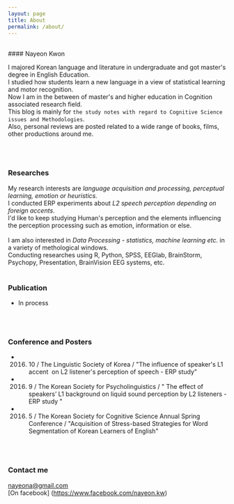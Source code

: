 ```yaml
---
layout: page
title: About
permalink: /about/
---
```


<br>
  #### Nayeon Kwon

I majored Korean language and literature in undergraduate and got master's degree in English Education.<br>
I studied how students learn a new language in a view of statistical learning and motor recognition.<br>
Now I am in the between of master's and higher education in Cognition associated research field.<br>
This blog is mainly for `the study notes with regard to Cognitive Science issues and Methodologies`.<br>
Also, personal reviews are posted related to a wide range of books, films, other productions around me.<br>

<br>
<br>


### Researches
My research interests are *language acquisition and processing, perceptual learning, emotion or heuristics.*<br>
I conducted ERP experiments about *L2 speech perception depending on foreign accents*.<br>
I'd like to keep studying Human's perception and the elements influencing the perception processing such as emotion, information or else.<br>   
I am also interested in *Data Processing - statistics, machine learning etc.* in a variety of methological windows.<br>
Conducting researches using R, Python, SPSS, EEGlab, BrainStorm, Psychopy, Presentation, BrainVision EEG systems, etc. 
<br>
<br>

### Publication
- In process 
<br>
<br>

### Conference and Posters
- 2016. 10 / The Linguistic Society of Korea / "The influence of speaker's L1 accent  on L2 listener's perception of speech - ERP study"
- 2016. 9 / The Korean Society for Psycholinguistics / " The effect of speakers’ L1 background on liquid sound perception by L2 listeners - ERP study "
- 2016. 5 / The Korean Society for Cognitive Science Annual Spring Conference / "Acquisition of Stress-based Strategies for Word Segmentation of Korean Learners of English"


<br>
<br>

### Contact me

[nayeona@gmail.com](mailto:nayeona@gmail.com)<br>
[On facebook] (https://www.facebook.com/nayeon.kw)
